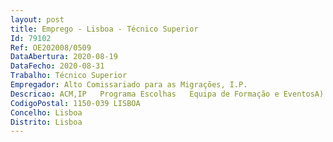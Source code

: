 ```yaml
--- 
layout: post
title: Emprego - Lisboa - Técnico Superior
Id: 79102
Ref: OE202008/0509
DataAbertura: 2020-08-19
DataFecho: 2020-08-31
Trabalho: Técnico Superior
Empregador: Alto Comissariado para as Migrações, I.P.
Descricao: ACM,IP   Programa Escolhas   Equipa de Formação e EventosA) Organização de eventos e iniciativas globais B) Planeamento e lançamento de desafios mensais a jovens Dinamizadores as Comunitários as dos projetos locais C) Monitorização e acompanhamento do percurso e progressão dos as Dinamizadores as Comunitários as D) Organização de workshops mensais sobre temas relevantes para as equipas técnicas dos projetos locais E) Planeamento e acompanhamento presencial de formações inseridas no Plano de Formação para técnicos dos projetos locais F) Monitorização e acompanhamento de parcerias institucionais estabelecidas G) Identificar e desenvolver novas parcerias institucionais H) Reuniões com parceiros institucionais I) Representar e ou apresentar o Programa Escolhas em seminários, congressos, grupos de trabalho ou outros semelhantes J) Colaboração nos processos de candidatura ao Programa Escolhas K) Ter carta de condução e disponibilidade para conduzir L) Quaisquer outras tarefas de índole técnica para que seja solicitada.
CodigoPostal: 1150-039 LISBOA
Concelho: Lisboa
Distrito: Lisboa
--- 
```

